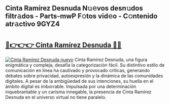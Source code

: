## Cinta Ramírez Desnuda N𝚞𝚎vos desn𝚞dos filtr𝚊dos - Parts-mwP F𝚘tos vid𝚎o - C𝚘ntenido atr𝚊ctivo 9GYZ4

# <h2><a href="http://mbatjyc.tromn.icu/?c=Cinta+Ram%c3%adrez+Desnuda">🔗👉👉👉 Cinta Ramírez Desnuda 🔗🔗</a></h2>

[![Cinta Ramírez Desnuda nuevo](https://i.imgur.com/pEAQMta.gif)](http://mbatjyc.tromn.icu/?c=Cinta+Ram%c3%adrez+Desnuda)
Cinta Ramírez Desnuda, una figura enigmática y compleja, desafía la categorización fácil. Su distintivo estilo de comunicación en línea ha cautivado y provocado críticas, generando debates sobre privacidad, autoexpresión y la dinámica de las comunidades digitales. A pesar de la ambigüedad de sus intenciones, su huella en el ámbito digital es imborrable. Impulsada por una determinación inquebrantable y un carisma innegable, la presencia de Cinta Ramírez Desnuda en el universo virtual no tiene paralelo.
